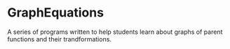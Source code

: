 # GraphEquations
A series of programs written to help students learn about graphs of parent functions and their trandformations.
